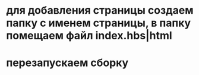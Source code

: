 # для добавления страницы создаем папку с именем страницы, в папку помещаем файл index.hbs|html

# перезапускаем сборку
